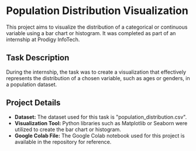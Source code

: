# Population Distribution Visualization

This project aims to visualize the distribution of a categorical or continuous variable using a bar chart or histogram. It was completed as part of an internship at Prodigy InfoTech.

## Task Description

During the internship, the task was to create a visualization that effectively represents the distribution of a chosen variable, such as ages or genders, in a population dataset.

## Project Details

- **Dataset:** The dataset used for this task is "population_distribution.csv".
- **Visualization Tool:** Python libraries such as Matplotlib or Seaborn were utilized to create the bar chart or histogram.
- **Google Colab File:** The Google Colab notebook used for this project is available in the repository for reference.
